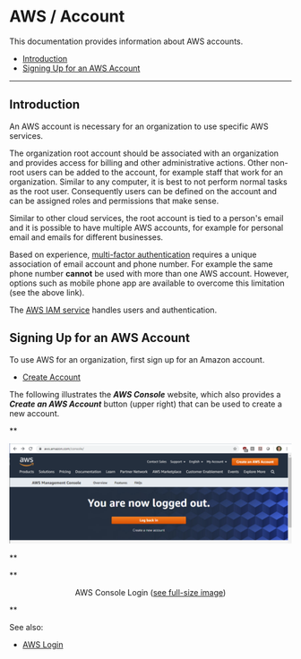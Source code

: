 # AWS / Account #

This documentation provides information about AWS accounts.

*   [Introduction](#introduction)
*   [Signing Up for an AWS Account](#signing-up-for-an-aws-account)

------------

## Introduction ##

An AWS account is necessary for an organization to use specific AWS services.

The organization root account should be associated with an organization and provides access for billing and other administrative actions.
Other non-root users can be added to the account, for example staff that work for an organization.
Similar to any computer, it is best to not perform normal tasks as the root user.
Consequently users can be defined on the account and can be assigned roles and permissions that make sense.

Similar to other cloud services, the root account is tied to a person's email and it is possible to
have multiple AWS accounts, for example for personal email and emails for different businesses.

Based on experience, [multi-factor authentication](aws.amazon.com/iam/features/mfa/) requires a unique
association of email account and phone number.
For example the same phone number **cannot** be used with more than one AWS account.
However, options such as mobile phone app are available to overcome this limitation (see the above link).

The [AWS IAM service](../users/iam/iam.md) handles users and authentication.

## Signing Up for an AWS Account ##

To use AWS for an organization, first sign up for an Amazon account.

*   [Create Account](https://aws.amazon.com/resources/create-account/)

The following illustrates the ***AWS Console*** website, which also provides a ***Create an AWS Account*** button (upper right)
that can be used to create a new account.

**<p style="text-align: center;">
![aws-console-login](images/aws-console-login.png)
</p>**

**<p style="text-align: center;">
AWS Console Login (<a href="../images/aws-console-login.png">see full-size image</a>)
</p>**

See also:

*   [AWS Login](../login/login.md)
